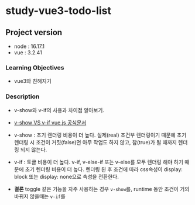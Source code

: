 # study-vue3-todo-list

## Project version

- node : 16.17.1
- vue : 3.2.41

### Learning Objectives

- vue3와 친해지기

### Description

- v-show와 v-if의 사용과 차이점 알아보기.
- [v-show VS v-if vue.js 공식문서](https://vuejs.org/guide/essentials/conditional.html)
- v-show : 초기 렌더링 비용이 더 높다. 실제(real) 조건부 렌더링이기 때문에 초기 렌더링 시 조건이 거짓(false)면 아무 작업도 하지 않고, 참(true)가 될 때까지 렌더링 되지 않는다.
- v-if : 토글 비용이 더 높다. v-if, v-else-if 또는 v-else를 모두 렌더링 해야 하기 때문에 초기 렌더링 비용이 더 높다. 렌더링 된 후 조건에 따라 css속성이 display: block 또는 display: none으로 속성을 전환한다.

- **결론** toggle 같은 기능을 자주 사용하는 경우 `v-show`를, runtime 동안 조건이 거의 바뀌지 않을때는 `v-if`를
